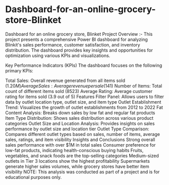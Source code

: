 # Dashboard-for-an-online-grocery-store-Blinket
Dashboard for an online grocery store, Blinket
 Project Overview :-
 This project presents a comprehensive Power BI dashboard for analyzing Blinkit's sales performance, customer satisfaction, and inventory distribution. The dashboard provides key insights and opportunities for optimization using various KPIs and visualizations.

Key Performance Indicators (KPIs)
The dashboard focuses on the following primary KPIs:

Total Sales:
Overall revenue generated from all items sold ($1.20M) Average Sales: Average revenue per sale ($141) Number of Items: Total count of different items sold (8523) Average Rating: Average customer rating for items sold (3.9 out of 5) 
Features Filter Panel: Allows users to filter data by outlet location type, outlet size, and item type Outlet Establishment Trend: Visualizes the growth of outlet establishments from 2012 to 2022 Fat Content Analysis:
Breaks down sales by low fat and regular fat products Item Type Distribution: Shows sales distribution across various product categories Outlet Size and Location Analysis: Provides insights on sales performance by outlet size and location tier Outlet Type Comparison: Compares different outlet types based on sales, number of items, average sales, ratings, and item visibility Insights and Conclusions Strong overall sales performance with over $1M in total sales Consumer preference for low-fat products, indicating health-conscious buying habits Fruits, vegetables, and snack foods are the top-selling categories Medium-sized outlets in Tier 3 locations show the highest profitability Supermarkets generate higher sales volumes, while grocery stores have better item visibility NOTE: This analysis was conducted as part of a project and is for educational purposes only.
